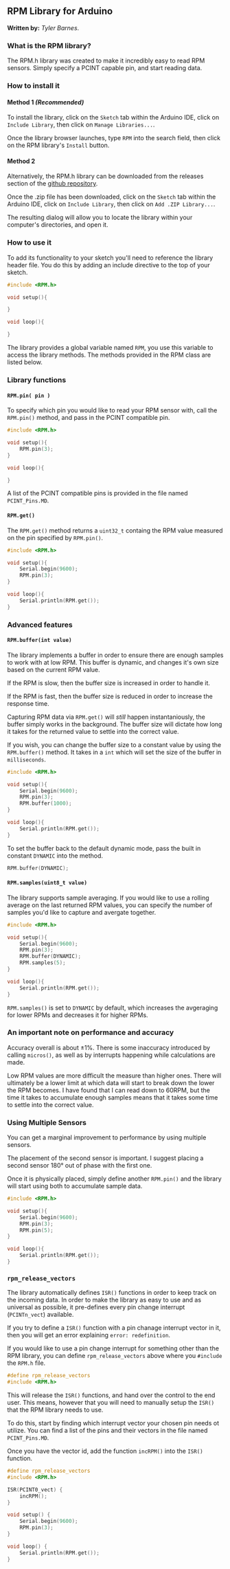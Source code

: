 ## **RPM Library** for Arduino

**Written by:** _Tyler Barnes_. 

### **What is the RPM library?**

The RPM.h library was created to make it incredibly easy to read RPM sensors. Simply specify a PCINT capable pin, and start reading data. 



### **How to install it**

#### **Method 1** _(Recommended)_
To install the library, click on the `Sketch` tab within the Arduino IDE, click on `Include Library`, then click on `Manage Libraries...`. 

Once the library browser launches, type `RPM` into the search field, then click on the RPM library's `Install` button. 

#### **Method 2**
Alternatively, the RPM.h library can be downloaded from the releases section of the [github repository](https://github.com/Tyler-Barnes/RPM). 

Once the .zip file has been downloaded, click on the `Sketch` tab within the Arduino IDE, click on `Include Library`, then click on `Add .ZIP Library...`. 

The resulting dialog will allow you to locate the library within your computer's directories, and open it. 


### **How to use it**
To add its functionality to your sketch you'll need to reference the library header file. You do this by adding an include directive to the top of your sketch.

```c++
#include <RPM.h>

void setup(){

}

void loop(){

}

```

The library provides a global variable named `RPM`, you use this variable to access the library methods. The methods provided in the RPM class are listed below.

### **Library functions**

#### **`RPM.pin( pin )`** 

To specify which pin you would like to read your RPM sensor with, call the `RPM.pin()` method, and pass in the PCINT compatible pin. 

```c++
#include <RPM.h>

void setup(){
    RPM.pin(3); 
}

void loop(){

}
```

A list of the PCINT compatible pins is provided in the file named `PCINT_Pins.MD`. 

#### **`RPM.get()`** 

The `RPM.get()` method returns a `uint32_t` containg the RPM value measured on the pin specified by `RPM.pin()`. 

```c++
#include <RPM.h>

void setup(){
    Serial.begin(9600); 
    RPM.pin(3); 
}

void loop(){
    Serial.println(RPM.get());
}
```

### **Advanced features**

#### **`RPM.buffer(int value)`** 

The library implements a buffer in order to ensure there are enough samples to work with at low RPM. This buffer is dynamic, and changes it's own size based on the current RPM value. 

If the RPM is slow, then the buffer size is increased in order to handle it. 

If the RPM is fast, then the buffer size is reduced in order to increase the response time. 

Capturing RPM data via `RPM.get()` will _still_ happen instantaniously, the buffer simply works in the background. The buffer size will dictate how long it takes for the returned value to settle into the correct value.

If you wish, you can change the buffer size to a constant value by using the `RPM.buffer()` method. It takes in a `int` which will set the size of the buffer in `milliseconds`.   

```c++
#include <RPM.h>

void setup(){
    Serial.begin(9600); 
    RPM.pin(3); 
    RPM.buffer(1000); 
}

void loop(){
    Serial.println(RPM.get());
}
```

To set the buffer back to the default dynamic mode, pass the built in constant `DYNAMIC` into the method. 

```c++
RPM.buffer(DYNAMIC); 
```  

#### **`RPM.samples(uint8_t value)`**

The library supports sample averaging. If you would like to use a rolling average on the last returned RPM values, you can specify the number of samples you'd like to capture and avergate together.

```c++
#include <RPM.h>

void setup(){
    Serial.begin(9600); 
    RPM.pin(3); 
    RPM.buffer(DYNAMIC);
    RPM.samples(5);  
}

void loop(){
    Serial.println(RPM.get());
}
```

`RPM.samples()` is set to `DYNAMIC` by default, which increases the avgeraging for lower RPMs and decreases it for higher RPMs. 

### **An important note on performance and accuracy**

Accuracy overall is about ±1%. There is some inaccuracy introduced by calling `micros()`, as well as by interrupts happening while calculations are made. 

Low RPM values are more difficult the measure than higher ones. There will ultimately be a lower limit at which data will start to break down the lower the RPM becomes. I have found that I can read down to 60RPM, but the time it takes to accumulate enough samples means that it takes some time to settle into the correct value. 

### **Using Multiple Sensors**

You can get a marginal improvement to performance by using multiple sensors. 

The placement of the second sensor is important. I suggest placing a second sensor 180° out of phase with the first one. 

Once it is physically placed, simply define another `RPM.pin()` and the library will start using both to accumulate sample data. 

```c++
#include <RPM.h>

void setup(){
    Serial.begin(9600); 
    RPM.pin(3); 
    RPM.pin(5); 
}

void loop(){
    Serial.println(RPM.get());
}
```

### **`rpm_release_vectors`**

The library automatically defines `ISR()` functions in order to keep track on the incoming data. In order to make the library as easy to use and as universal as possible, it pre-defines every pin change interrupt (`PCINTn_vect`) available. 

If you try to define a `ISR()` function with a pin chanage interrupt vector in it, then you will get an error explaining `error: redefinition`. 

If you would like to use a pin change interrupt for something other than the RPM library, you can define `rpm_release_vectors` above where you `#include` the `RPM.h` file. 

```c++
#define rpm_release_vectors
#include <RPM.h>
```

This will release the `ISR()` functions, and hand over the control to the end user. This means, however that you will need to manually setup the `ISR()` that the RPM library needs to use. 

To do this, start by finding which interrupt vector your chosen pin needs ot utilize. You can find a list of the pins and their vectors in the file named `PCINT_Pins.MD`. 

Once you have the vector id, add the function `incRPM()` into the `ISR()` function. 

```c++
#define rpm_release_vectors
#include <RPM.h>

ISR(PCINT0_vect) {
    incRPM(); 
}

void setup() {
    Serial.begin(9600); 
    RPM.pin(3); 
}

void loop() {
    Serial.println(RPM.get());
}

```
